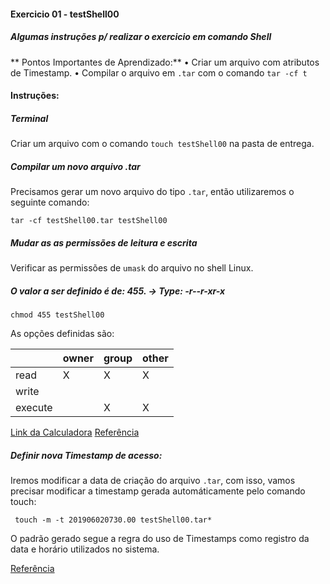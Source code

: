 #### Exercicio 01 - testShell00
##### **Algumas instruções p/ realizar o exercicio em comando Shell**

** Pontos Importantes de Aprendizado:**
• Criar um arquivo com atributos de Timestamp.
• Compilar o arquivo em `.tar` com o comando `tar -cf t`

#### Instruções:
##### **Terminal**
Criar um arquivo com o comando `touch testShell00` na pasta de entrega.

##### **Compilar um novo arquivo .tar**
Precisamos gerar um novo arquivo do tipo `.tar`, então utilizaremos o seguinte comando:

`tar -cf testShell00.tar testShell00`

##### **Mudar as as permissões de leitura e escrita**
Verificar as permissões de `umask` do arquivo no shell Linux. 

##### O valor a ser definido é de: 455. -> Type: -r--r-xr-x 

`chmod 455 testShell00`

As opções definidas são:

|         | owner | group | other |
|---------|-------|-------|-------|
| read    | X     | X     | X     |
| write   |       |       |       |
| execute |       | X     | X     |

[Link da Calculadora]("https://www.webune.com/forums/umask-calculator.html")
[Referência]("https://www.infowester.com/linuxpermissoes.php")

##### Definir nova Timestamp de acesso:
Iremos modificar a data de criação do arquivo `.tar`, com isso, vamos precisar modificar a timestamp gerada automáticamente pelo comando touch:

` touch -m -t 201906020730.00 testShell00.tar*`

O padrão gerado segue a regra do uso de Timestamps como registro da data e horário utilizados no sistema.


[Referência]("https://www.putorius.net/how-to-use-the-linux-touch-command-with-examples.html")
